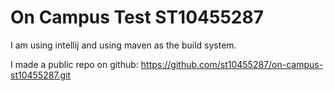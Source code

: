 # On Campus Test ST10455287
I am using intellij and using maven as the build system.

I made a public repo on github: https://github.com/st10455287/on-campus-st10455287.git